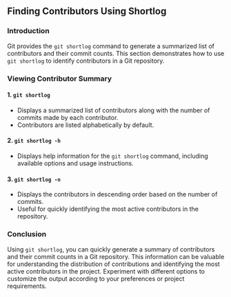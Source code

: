 ## Finding Contributors Using Shortlog

### Introduction
Git provides the `git shortlog` command to generate a summarized list of contributors and their commit counts. This section demonstrates how to use `git shortlog` to identify contributors in a Git repository.

### Viewing Contributor Summary

#### 1. `git shortlog`
- Displays a summarized list of contributors along with the number of commits made by each contributor.
- Contributors are listed alphabetically by default.

#### 2. `git shortlog -h`
- Displays help information for the `git shortlog` command, including available options and usage instructions.

#### 3. `git shortlog -n`
- Displays the contributors in descending order based on the number of commits.
- Useful for quickly identifying the most active contributors in the repository.

### Conclusion
Using `git shortlog`, you can quickly generate a summary of contributors and their commit counts in a Git repository. This information can be valuable for understanding the distribution of contributions and identifying the most active contributors in the project. Experiment with different options to customize the output according to your preferences or project requirements.